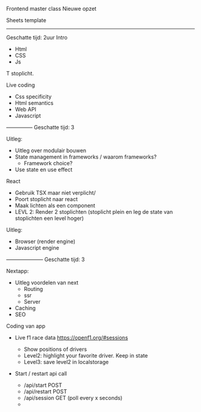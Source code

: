 Frontend master class 
Nieuwe opzet


Sheets template




_____
Geschatte tijd: 2uur
Intro

- Html
- CSS
- Js

T stoplicht.


Live coding
- Css specificity
- Html semantics
- Web API
- Javascript

—————
Geschatte tijd: 3


Uitleg:

- Uitleg over modulair bouwen
- State management in frameworks / waarom frameworks?
    - Framework choice?
- Use state en use effect

React
- Gebruik TSX maar niet verplicht/
- Poort stoplicht naar react
- Maak lichten als een component
- LEVL 2: Render 2 stoplichten (stoplicht plein en leg de state van stoplichten een level hoger)



Uitleg:
- Browser (render engine)
- Javascript engine



———————
Geschatte tijd: 3

Nextapp:
- Uitleg voordelen van next
    - Routing
    - ssr
    - Server
- Caching
- SEO



Coding van app
- Live f1 race data https://openf1.org/#sessions
    - Show positions of drivers
    - Level2: highlight your favorite driver. Keep in state
    - Level3: save level2 in localstorage

- Start / restart api call 
    - /api/start POST
    - /api/restart POST
    - /api/session GET (poll every x seconds)
    -
